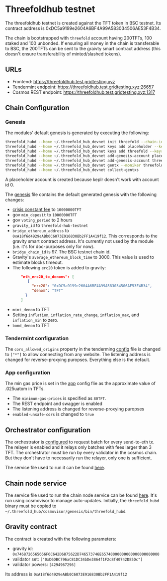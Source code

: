 # Threefoldhub testnet

The threefoldhub testnet is created against the TFT token in BSC testnet. Its contract address is 0xDC5a9199e2604A6BF4A99A583034506AE53F4B34.

The chain is bootstrapped with `threefold` account having 200TFTs, 100 staked and 100 unbonded. If ensuring all money in the chain is transferable to BSC, the 200TFTs can be sent to the graivty smart contract address (this doesn't ensure transferability of minted/slashed tokens).

## URLs

- Frontend: <https://threefoldhub.test.gridtesting.xyz>
- Tendermint endpoint: <https://threefoldhub.test.gridtesting.xyz:26657>
- Cosmos REST endpoint: <https://threefoldhub.test.gridtesting.xyz:1317>

## Chain Configuration

### Genesis

The modules' default genesis is generated by executing the following:

```sh
threefold_hubd --home ~/.threefold_hub_devnet init threefold --chain-id threefold-hub-testnet
threefold_hubd --home ~/.threefold_hub_devnet keys add placeholder --keyring-backend test --recover 
threefold_hubd --home ~/.threefold_hub_devnet keys add threefold --keyring-backend test --recover
threefold_hubd --home ~/.threefold_hub_devnet add-genesis-account placeholder 0TFT --keyring-backend test
threefold_hubd --home ~/.threefold_hub_devnet add-genesis-account threefold 2000000000TFT --keyring-backend test
threefold_hubd --home ~/.threefold_hub_devnet gentx --moniker threefold threefold 1000000000TFT 0xD6DBC796aC81DC34bDe3864f1F2c8f40742D85Dc tf12m75luwtqthas2kkc53p4kwsakatptfgn6sunz --chain-id=threefold-hub-testnet --keyring-backend=test
threefold_hubd --home ~/.threefold_hub_devnet collect-gentxs
```

A placeholder account is created because keplr doesn't work with account id 0.

The [genesis](./config/genesis.json) file contains the default generated genesis with the following changes:

- [crisis constant fee](../../crisis.md) to `10000000TFT`
- gov `min_deposit` to `10000000TFT`
- gov `voting_period` to 2 hours
- `gravity_id` to `threefold-hub-testnet`
- `bridge_ethereum_address` to `0xA18f6d4929eABb0C6073E916830Bb2FF1A419f12`. This corresponds to the gravity smart contract address. It's currently not used by the module (i.e. it's for doc-purposes only for now).
- `bridge_chain_id` is 97. The BSC testnet chain id.
- Gravity's `average_ethereum_block_time` to 3000. This value is used to estimate blocks timeout.
- The following `erc20` token is added to gravity:

```json
       "eth_erc20_to_denoms": [
          {
            "erc20": "0xDC5a9199e2604A6BF4A99A583034506AE53F4B34",
            "denom": "TFT"
         }
       ]
```

- `mint_denom` to TFT
- Setting `inflation`, `inflation_rate_change`, `inflation_max`, and `inflation_min` to zero.
- `bond_denom` to TFT

### Tendermint configuration

The `cors_allowed_origins` property in the tenderming [config](./config/config.toml) file is changed to `["*"]` to allow connecting from any website. The listening address is changed for reverse-proxying puropses. Everything else is the default.

### App configuration

The min gas price is set in the [app](./config/app.toml) config flie as the approximate value of .025uatom in TFTs.

- The `minimum-gas-prices` is specified as `80TFT`.
- The REST endpoint and swagger is enabled
- The listening address is changed for reverse-proxying puropses
- `enabled-unsafe-cors` is changed to `true`

## Orchestrator configuration

The orchestrator is [configured](./config/gbt.yaml) to request batch for every send-to-eth tx. The relayer is enabled and it relays only batches with fees larger than 3 TFT. The orchestrator must be run by every validator in the cosmos chain. But they don't have to necessarily run the relayer, only one is sufficient.

The service file used to run it can be found [here](./services/threefold-gbt.service).

## Chain node service

The service file used to run the chain node service can be found [here](./services/threefold-node.service). It's run using cosmovisor to manage auto-updates. Initially, the `threefold_hubd` binary must be copied to `~/.threefold_hub/cosmovisor/genesis/bin/threefold_hubd`.

## Gravity contract

The contract is created with the following parameters:

- gravity id: `0x7468726565666F6C642D6875622D746573746E65740000000000000000000000`
- validator set: `["0xD6DBC796aC81DC34bDe3864f1F2c8f40742D85Dc"]`
- validator powers: `[4294967296]`

Its address is `0xA18f6d4929eABb0C6073E916830Bb2FF1A419f12`
